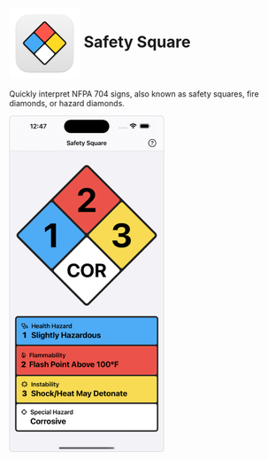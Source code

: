 <h1>
<img src="SafetySquare/Assets.xcassets/AppIcon.appiconset/icon_128x128@2x.png" alt="App Icon" width="128" height="128" align="center" />
Safety Square
</h1>

Quickly interpret NFPA 704 signs, also known as safety squares, fire diamonds, or hazard diamonds.

<img src="screenshot.png" alt="Screenshot" width="280" height="auto" />
